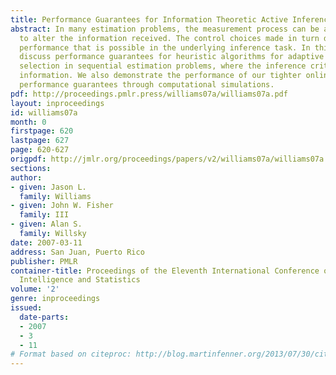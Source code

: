 ```yaml
---
title: Performance Guarantees for Information Theoretic Active Inference
abstract: In many estimation problems, the measurement process can be actively controlled
  to alter the information received. The control choices made in turn determine the
  performance that is possible in the underlying inference task. In this paper, we
  discuss performance guarantees for heuristic algorithms for adaptive measurement
  selection in sequential estimation problems, where the inference criterion is mutual
  information. We also demonstrate the performance of our tighter online computable
  performance guarantees through computational simulations.
pdf: http://proceedings.pmlr.press/williams07a/williams07a.pdf
layout: inproceedings
id: williams07a
month: 0
firstpage: 620
lastpage: 627
page: 620-627
origpdf: http://jmlr.org/proceedings/papers/v2/williams07a/williams07a.pdf
sections: 
author:
- given: Jason L.
  family: Williams
- given: John W. Fisher
  family: III
- given: Alan S.
  family: Willsky
date: 2007-03-11
address: San Juan, Puerto Rico
publisher: PMLR
container-title: Proceedings of the Eleventh International Conference on Artificial
  Intelligence and Statistics
volume: '2'
genre: inproceedings
issued:
  date-parts:
  - 2007
  - 3
  - 11
# Format based on citeproc: http://blog.martinfenner.org/2013/07/30/citeproc-yaml-for-bibliographies/
---
```

